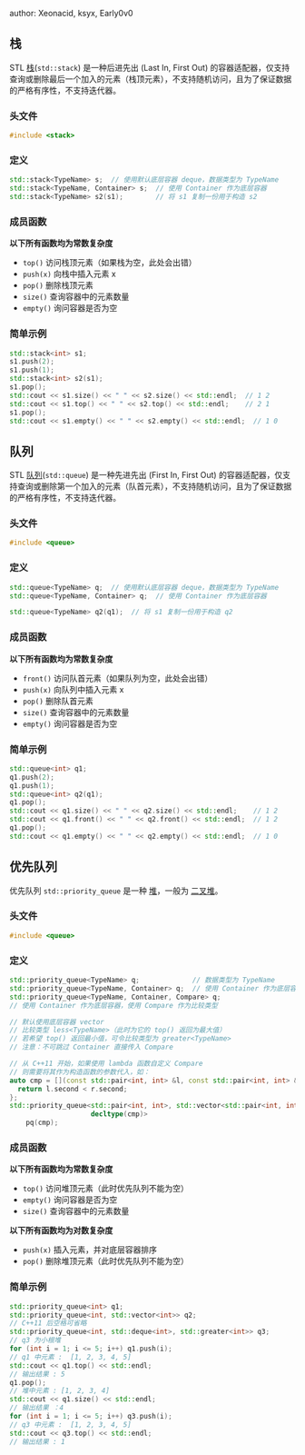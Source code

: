 author: Xeonacid, ksyx, Early0v0

## 栈

STL [栈](stack.md)(`std::stack`) 是一种后进先出 (Last In, First Out) 的容器适配器，仅支持查询或删除最后一个加入的元素（栈顶元素），不支持随机访问，且为了保证数据的严格有序性，不支持迭代器。

### 头文件

```cpp
#include <stack>
```

### 定义

```cpp
std::stack<TypeName> s;  // 使用默认底层容器 deque，数据类型为 TypeName
std::stack<TypeName, Container> s;  // 使用 Container 作为底层容器
std::stack<TypeName> s2(s1);        // 将 s1 复制一份用于构造 s2
```

### 成员函数

**以下所有函数均为常数复杂度**

-   `top()` 访问栈顶元素（如果栈为空，此处会出错）
-   `push(x)` 向栈中插入元素 x
-   `pop()` 删除栈顶元素
-   `size()` 查询容器中的元素数量
-   `empty()` 询问容器是否为空

### 简单示例

```cpp
std::stack<int> s1;
s1.push(2);
s1.push(1);
std::stack<int> s2(s1);
s1.pop();
std::cout << s1.size() << " " << s2.size() << std::endl;  // 1 2
std::cout << s1.top() << " " << s2.top() << std::endl;    // 2 1
s1.pop();
std::cout << s1.empty() << " " << s2.empty() << std::endl;  // 1 0
```

## 队列

STL [队列](queue.md)(`std::queue`) 是一种先进先出 (First In, First Out) 的容器适配器，仅支持查询或删除第一个加入的元素（队首元素），不支持随机访问，且为了保证数据的严格有序性，不支持迭代器。

### 头文件

```cpp
#include <queue>
```

### 定义

```cpp
std::queue<TypeName> q;  // 使用默认底层容器 deque，数据类型为 TypeName
std::queue<TypeName, Container> q;  // 使用 Container 作为底层容器

std::queue<TypeName> q2(q1);  // 将 s1 复制一份用于构造 q2
```

### 成员函数

**以下所有函数均为常数复杂度**

-   `front()` 访问队首元素（如果队列为空，此处会出错）
-   `push(x)` 向队列中插入元素 x
-   `pop()` 删除队首元素
-   `size()` 查询容器中的元素数量
-   `empty()` 询问容器是否为空

### 简单示例

```cpp
std::queue<int> q1;
q1.push(2);
q1.push(1);
std::queue<int> q2(q1);
q1.pop();
std::cout << q1.size() << " " << q2.size() << std::endl;    // 1 2
std::cout << q1.front() << " " << q2.front() << std::endl;  // 1 2
q1.pop();
std::cout << q1.empty() << " " << q2.empty() << std::endl;  // 1 0
```

## 优先队列

优先队列 `std::priority_queue` 是一种 [堆](heap.md)，一般为 [二叉堆](binary-heap.md)。

### 头文件

```cpp
#include <queue>
```

### 定义

```cpp
std::priority_queue<TypeName> q;             // 数据类型为 TypeName
std::priority_queue<TypeName, Container> q;  // 使用 Container 作为底层容器
std::priority_queue<TypeName, Container, Compare> q;
// 使用 Container 作为底层容器，使用 Compare 作为比较类型

// 默认使用底层容器 vector
// 比较类型 less<TypeName>（此时为它的 top() 返回为最大值）
// 若希望 top() 返回最小值，可令比较类型为 greater<TypeName>
// 注意：不可跳过 Container 直接传入 Compare

// 从 C++11 开始，如果使用 lambda 函数自定义 Compare
// 则需要将其作为构造函数的参数代入，如：
auto cmp = [](const std::pair<int, int> &l, const std::pair<int, int> &r) {
  return l.second < r.second;
};
std::priority_queue<std::pair<int, int>, std::vector<std::pair<int, int>>,
                    decltype(cmp)>
    pq(cmp);
```

### 成员函数

**以下所有函数均为常数复杂度**

-   `top()` 访问堆顶元素（此时优先队列不能为空）
-   `empty()` 询问容器是否为空
-   `size()` 查询容器中的元素数量

**以下所有函数均为对数复杂度**

-   `push(x)` 插入元素，并对底层容器排序
-   `pop()` 删除堆顶元素（此时优先队列不能为空）

### 简单示例

```cpp
std::priority_queue<int> q1;
std::priority_queue<int, std::vector<int>> q2;
// C++11 后空格可省略
std::priority_queue<int, std::deque<int>, std::greater<int>> q3;
// q3 为小根堆
for (int i = 1; i <= 5; i++) q1.push(i);
// q1 中元素 :  [1, 2, 3, 4, 5]
std::cout << q1.top() << std::endl;
// 输出结果 : 5
q1.pop();
// 堆中元素 : [1, 2, 3, 4]
std::cout << q1.size() << std::endl;
// 输出结果 ：4
for (int i = 1; i <= 5; i++) q3.push(i);
// q3 中元素 :  [1, 2, 3, 4, 5]
std::cout << q3.top() << std::endl;
// 输出结果 : 1
```

